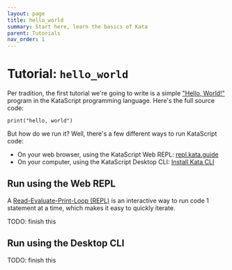 ```yaml
---
layout: page
title: hello_world
summary: Start here, learn the basics of Kata
parent: Tutorials
nav_order: 1
---
```


# Tutorial: `hello_world`

Per tradition, the first tutorial we're going to write is a simple ["Hello, World!"](https://en.wikipedia.org/wiki/%22Hello,_World!%22_program) program in the KataScript programming language. Here's the full source code:

```ks
print("hello, world")
```

But how do we run it? Well, there's a few different ways to run KataScript code:

  * On your web browser, using the KataScript Web REPL: [repl.kata.guide](https://repl.kata.guide)
  * On your computer, using the KataScript Desktop CLI: [Install Kata CLI](https://kata.guide/install)


## Run using the Web REPL

A [Read-Evaluate-Print-Loop (REPL)](https://en.wikipedia.org/wiki/Read%E2%80%93eval%E2%80%93print_loop) is an interactive way to run code 1 statement at a time, which makes it easy to quickly iterate. 

TODO: finish this

<!-- A REPL for KataScript is available at: [ks.kata.guide](https://ks.kata.guide), and since -->


## Run using the Desktop CLI

TODO: finish this


